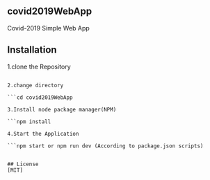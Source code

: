## covid2019WebApp
Covid-2019 Simple Web App


## Installation

1.clone the Repository

```git clone https://github.com/Pranav-mene/covid2019WebApp.git

2.change directory

```cd covid2019WebApp

3.Install node package manager(NPM)

```npm install

4.Start the Application

```npm start or npm run dev (According to package.json scripts)


## License
[MIT]

